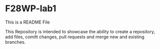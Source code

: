# F28WP-lab1

This is a README File

This Repository is intended to showcase the ability to create a repository, add files, comitt changes, pull requests and merge new and existing branches.
